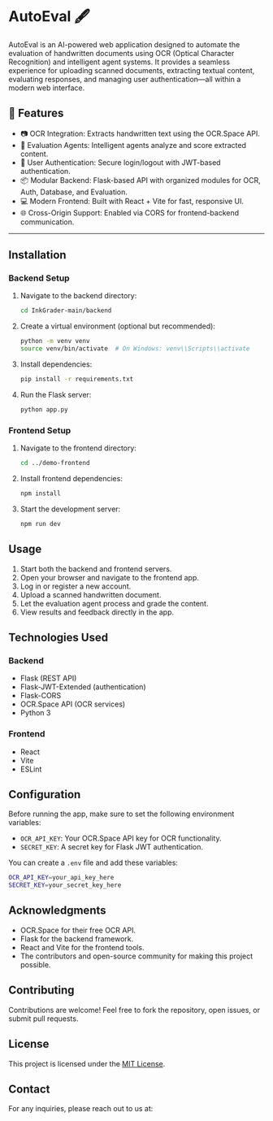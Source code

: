 # AutoEval 🖋

AutoEval is an AI-powered web application designed to automate the evaluation of handwritten documents using OCR (Optical Character Recognition) and intelligent agent systems. It provides a seamless experience for uploading scanned documents, extracting textual content, evaluating responses, and managing user authentication—all within a modern web interface.

## 🚀 Features

- 📷 OCR Integration: Extracts handwritten text using the OCR.Space API.
- 🤖 Evaluation Agents: Intelligent agents analyze and score extracted content.
- 🔐 User Authentication: Secure login/logout with JWT-based authentication.
- 📦 Modular Backend: Flask-based API with organized modules for OCR, Auth, Database, and Evaluation.
- 💻 Modern Frontend: Built with React + Vite for fast, responsive UI.
- 🌐 Cross-Origin Support: Enabled via CORS for frontend-backend communication.

---

## Installation

### Backend Setup

1. Navigate to the backend directory:
   ```bash
   cd InkGrader-main/backend
   ```

2. Create a virtual environment (optional but recommended):
   ```bash
   python -m venv venv
   source venv/bin/activate  # On Windows: venv\\Scripts\\activate
   ```

3. Install dependencies:
   ```bash
   pip install -r requirements.txt
   ```

4. Run the Flask server:
   ```bash
   python app.py
   ```

### Frontend Setup

1. Navigate to the frontend directory:
   ```bash
   cd ../demo-frontend
   ```

2. Install frontend dependencies:
   ```bash
   npm install
   ```

3. Start the development server:
   ```bash
   npm run dev
   ```

## Usage

1. Start both the backend and frontend servers.
2. Open your browser and navigate to the frontend app.
3. Log in or register a new account.
4. Upload a scanned handwritten document.
5. Let the evaluation agent process and grade the content.
6. View results and feedback directly in the app.

## Technologies Used

### Backend
- Flask (REST API)
- Flask-JWT-Extended (authentication)
- Flask-CORS
- OCR.Space API (OCR services)
- Python 3

### Frontend
- React
- Vite
- ESLint

## Configuration

Before running the app, make sure to set the following environment variables:

- `OCR_API_KEY`: Your OCR.Space API key for OCR functionality.
- `SECRET_KEY`: A secret key for Flask JWT authentication.

You can create a `.env` file and add these variables:
```bash
OCR_API_KEY=your_api_key_here
SECRET_KEY=your_secret_key_here
```

## Acknowledgments

- OCR.Space for their free OCR API.
- Flask for the backend framework.
- React and Vite for the frontend tools.
- The contributors and open-source community for making this project possible.

## Contributing

Contributions are welcome! Feel free to fork the repository, open issues, or submit pull requests.

## License

This project is licensed under the [MIT License](https://choosealicense.com/licenses/mit/).

## Contact

For any inquiries, please reach out to us at:
